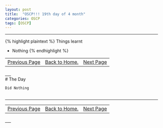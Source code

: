 ```yaml
---
layout: post
title:  "OSCP!!! 19th day of 4 month"
categories: OSCP
tags: [OSCP]
---
```


___
{% highlight plaintext %}
Things learnt
- Nothing
{% endhighlight %}

<table>
<td align="left"><a href="https://hellboyb2.github.io/oscp/2019/05/12/18_day_of_4_month.html" class="btn"><span class="icon"></span>Previous Page</a></td>
<td align="center"><a href="https://hellboyb2.github.io" class="btn"><span class="icon"></span>Back to Home.</a></td>
<td align="right"><a href="https://hellboyb2.github.io/oscp/2019/05/12/20_day_of_4_month.html" class="btn"><span class="icon"></span>Next Page</a></td>
</table>
___

<br>
# The Day

```Did Nothing```
<br>
<br>

___
<table>
<td align="left"><a href="https://hellboyb2.github.io/oscp/2019/05/12/18_day_of_4_month.html" class="btn"><span class="icon"></span>Previous Page</a></td>
<td align="center"><a href="https://hellboyb2.github.io" class="btn"><span class="icon"></span>Back to Home.</a></td>
<td align="right"><a href="https://hellboyb2.github.io/oscp/2019/05/12/20_day_of_4_month.html" class="btn"><span class="icon"></span>Next Page</a></td>
</table>
___

